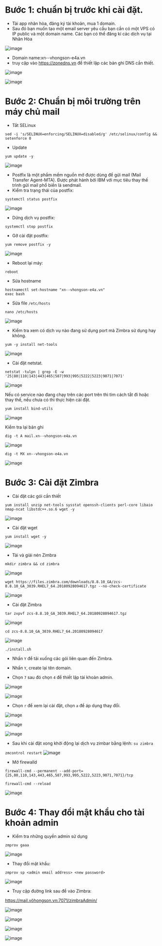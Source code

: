 # Bước 1: chuẩn bị trước khi cài đặt.
- Tải app nhân hòa, đăng ký tài khoản, mua 1 domain.
- Sau đó bạn muốn tạo một email server yêu cầu bạn cần có một VPS có IP public và một domain name. Các bạn có thể đăng kí các dịch vụ tại Nhân Hòa

![image](https://user-images.githubusercontent.com/110179869/192719766-399dc954-281c-4711-858b-a23097bdf51d.png)

- Domain name:xn--vhongson-e4a.vn
- truy cập vào https://zonedns.vn để thiết lập các bản ghi DNS cần thiết.

![image](https://user-images.githubusercontent.com/110179869/193379335-c014d1fe-a077-4e48-9c91-31b7498d6b31.png)

![image](https://user-images.githubusercontent.com/110179869/193397083-653fa400-89c9-43cb-9787-16b1fd411ae4.png)

# Bước 2: Chuẩn bị môi trường trên máy chủ mail
- Tắt SELinux
```
sed -i 's/SELINUX=enforcing/SELINUX=disabled/g' /etc/selinux/config && setenforce 0
```
- Update
```
yum update -y
```
![image](https://user-images.githubusercontent.com/110179869/193397426-b2ca4866-480c-43ef-bdb4-0ef5b1323a71.png)

- Postfix là một phầm mềm nguồn mở được dùng để gửi mail (Mail Transfer Agent-MTA). Được phát hành bởi IBM với mục tiêu thay thế trình gửi mail phổ biến là sendmail.
- Kiểm tra trạng thái của postfix:
```
systemctl status postfix
```
![image](https://user-images.githubusercontent.com/110179869/193397439-7b36ffc2-663b-4ed0-9674-20fb66233af9.png)

- Dừng dịch vụ postfix:
```
systemctl stop postfix
```
- Gỡ cài đặt postfix:
```
yum remove postfix -y
```
![image](https://user-images.githubusercontent.com/110179869/193397453-8a26ff6d-635a-47bb-b393-fb0f81a8a3c9.png)

- Reboot lại máy:
```
reboot
```
- Sửa hostname
```
hostnamectl set-hostname "xn--vhongson-e4a.vn"
exec bash
```
- Sửa file `/etc/hosts`
```
nano /etc/hosts
```
![image](https://user-images.githubusercontent.com/110179869/193397544-539d2f1b-452f-4238-8aa0-6e6be4cb8990.png)

- Kiểm tra xem có dịch vụ nào đang sử dụng port mà Zimbra sử dụng hay không.
```
yum -y install net-tools
```
![image](https://user-images.githubusercontent.com/110179869/193397567-fece718c-578d-410b-90a2-f4f348b321d0.png)

- Cài đặt netstat.
```
netstat -tulpn | grep -E -w '25|80|110|143|443|465|587|993|995|5222|5223|9071|7071'
```
![image](https://user-images.githubusercontent.com/110179869/193397581-225da965-84bb-4d78-b6d4-096aa093b63f.png)

Nếu có service nào đang chạy trên các port trên thì tìm cách tắt đi hoặc thay thế, nếu chưa có thì thực hiện cài đặt.
```
yum install bind-utils
```
![image](https://user-images.githubusercontent.com/110179869/193397597-f788bc98-6557-4684-9175-70491e644784.png)

Kiểm tra lại bản ghi
```
dig -t A mail.xn--vhongson-e4a.vn
```
![image](https://user-images.githubusercontent.com/110179869/193397713-b752dc46-da7b-47d7-9a52-99dd4af08607.png)
```
dig -t MX xn--vhongson-e4a.vn
```
![image](https://user-images.githubusercontent.com/110179869/193397727-fe0767ce-f2c5-47ea-9fc4-b0d2cbba9247.png)

# Bước 3: Cài đặt Zimbra
- Cài đặt các gói cần thiết
```
yum install unzip net-tools sysstat openssh-clients perl-core libaio nmap-ncat libstdc++.so.6 wget -y
```
![image](https://user-images.githubusercontent.com/110179869/193397982-56c6a7f2-3776-470b-8000-ed7d6d1e3aab.png)

- Cài đặt wget
```
yum install wget -y
```
![image](https://user-images.githubusercontent.com/110179869/193397994-72b3794c-7b13-4ec9-80db-c15359b013fc.png)

- Tải và giải nén Zimbra
```
mkdir zimbra && cd zimbra
```
![image](https://user-images.githubusercontent.com/110179869/193398008-3b0137c6-5f34-49a1-939d-3be6734f5852.png)
```
wget https://files.zimbra.com/downloads/8.8.10_GA/zcs-8.8.10_GA_3039.RHEL7_64.20180928094617.tgz --no-check-certificate
```
![image](https://user-images.githubusercontent.com/110179869/193398037-5f3e0fc5-e72f-4353-8a7e-aa1b002248d3.png)

- Cài đặt Zimbra
```
tar zxpvf zcs-8.8.10_GA_3039.RHEL7_64.20180928094617.tgz
```
![image](https://user-images.githubusercontent.com/110179869/193398052-cfa5218c-8436-418f-b192-0b95ddc92ad3.png)
```
cd zcs-8.8.10_GA_3039.RHEL7_64.20180928094617 
```
![image](https://user-images.githubusercontent.com/110179869/193398067-1f020488-7d91-43cf-bdd5-a4529eeae617.png)
```
./install.sh
```
- Nhấn `Y` để tải xuống các gói liên quan đến Zimbra.

- Nhấn `Y`, create lại tên domain.

- Chọn `7` sau đó chọn `4` để thiết lập tài khoản admin. 

![image](https://user-images.githubusercontent.com/110179869/193398346-6d3e0698-e5aa-43de-9eae-45a61ea2755a.png)

![image](https://user-images.githubusercontent.com/110179869/193398363-444e778b-6ee8-4f6d-997e-dfb433272474.png)

- Chọn `r` để xem lại cài đặt, chọn `a` để áp dụng thay đổi.

![image](https://user-images.githubusercontent.com/110179869/193398388-c221babc-0854-4d27-a83f-156195888741.png)

![image](https://user-images.githubusercontent.com/110179869/193398414-5a64800e-49e5-4969-80ab-748421c7f0fc.png)

![image](https://user-images.githubusercontent.com/110179869/193399017-979825c6-c331-4fa6-9254-8cbe649b9d04.png)

- Sau khi cài đặt xong khởi động lại dịch vụ zimbar bằng lệnh:
`su zimbra`

`zmcontrol restart`
![image](https://user-images.githubusercontent.com/110179869/193399103-4e4f893a-41f4-447a-bd69-4f54b7120aa7.png)

- Mở firewalld
```
firewall-cmd --permanent --add-port={25,80,110,143,443,465,587,993,995,5222,5223,9071,7071}/tcp

firewall-cmd --reload
```
![image](https://user-images.githubusercontent.com/110179869/193399212-a9acde2f-4306-4f50-af18-24ef08f92d2c.png)

# Bước 4: Thay đổi mật khẩu cho tài khoản admin
- Kiểm tra những quyền admin sử dụng
```
zmprov gaaa
```
![image](https://user-images.githubusercontent.com/110179869/193399284-1728d39b-87f1-492b-bb4f-a0063056dfa7.png)

- Thay đổi mật khẩu:
```
zmprov sp <admin email address> <new password>
```
![image](https://user-images.githubusercontent.com/110179869/193399356-85d404ee-4fc4-499f-b78a-b39977d06a64.png)

- Truy cập đường link sau để vào Zimbra:

https://mail.võhongson.vn:7071/zimbraAdmin/

![image](https://user-images.githubusercontent.com/110179869/193399492-f07e388d-73e3-46c7-a1c2-d7bb2b1e8465.png)

![image](https://user-images.githubusercontent.com/110179869/193399584-d1ba3b3b-fe23-48e8-99b1-c28e82b4e5c2.png)

![image](https://user-images.githubusercontent.com/110179869/193399881-0e16aad4-9776-470e-b417-c3b869aad892.png)

![image](https://user-images.githubusercontent.com/110179869/193402968-d4935441-0496-4812-979b-2bb4b0a6c9a4.png)
